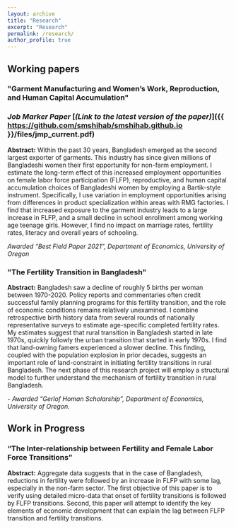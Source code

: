 ```yaml
---
layout: archive
title: "Research"
excerpt: "Research"
permalink: /research/
author_profile: true
---
```


## Working papers

### "Garment Manufacturing and Women’s Work, Reproduction, and Human Capital Accumulation"
### *Job Marker Paper* [*(Link to the latest version of the paper)*]({{ https://github.com/smshihab/smshihab.github.io }}/files/jmp_current.pdf)

**Abstract:** Within the past 30 years, Bangladesh emerged as the second largest exporter of garments. This industry has since given millions of Bangladeshi women their first opportunity for non-farm employment. I estimate the long-term effect of this increased employment opportunities on female labor force participation (FLFP), reproductive, and human capital accumulation choices of Bangladeshi women by employing a Bartik-style instrument. Specifically, I use variation in employment opportunities arising from differences in product specialization within areas with RMG factories. I find that increased exposure to the garment industry leads to a large increase in FLFP, and a small decline in school enrollment among working age teenage girls. However, I find no impact on marriage rates, fertility rates, literacy and overall years of schooling.

*Awarded “Best Field Paper 2021”, Department of Economics, University of Oregon*

### "The Fertility Transition in Bangladesh"

**Abstract:** Bangladesh saw a decline of roughly 5 births per woman between 1970-2020. Policy reports and commentaries often credit successful family planning programs for this fertility transition, and the role of economic conditions remains relatively unexamined. I combine retrospective birth history data from several rounds of nationally representative surveys to estimate age-specific completed fertility rates. My estimates suggest that rural transition in Bangladesh started in late 1970s, quickly followly the urban transition that started in early 1970s. I find that land-owning famers experienced a slower decline. This finding, coupled with the population explosion in prior decades, suggests an important role of land-constraint in initiating fertility transitions in rural Bangladesh. The next phase of this research project will employ a structural model to further understand the mechanism of fertility transition in rural Bangladesh.

*- Awarded “Gerlof Homan Scholarship”, Department of Economics, University of Oregon.*

## Work in Progress

### “The Inter-relationship between Fertility and Female Labor Force Transitions”

**Abstract:** Aggregate data suggests that in the case of Bangladesh, reductions in fertility were followed by an increase in FLFP with some lag, especially in the non-farm sector. The first objective of this paper is to verify using detailed micro-data that onset of fertility transitions is followed by FLFP transitions. Second, this paper will attempt to identify the key elements of economic development that can explain the lag between FLFP transition and fertility transitions.
